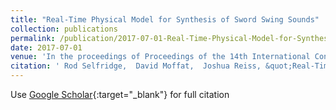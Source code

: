 ```yaml
---
title: "Real-Time Physical Model for Synthesis of Sword Swing Sounds"
collection: publications
permalink: /publication/2017-07-01-Real-Time-Physical-Model-for-Synthesis-of-Sword-Swing-Sounds
date: 2017-07-01
venue: 'In the proceedings of Proceedings of the 14th International Conference on Sound and Music Computing (SMC)'
citation: ' Rod Selfridge,  David Moffat,  Joshua Reiss, &quot;Real-Time Physical Model for Synthesis of Sword Swing Sounds.&quot; In the proceedings of Proceedings of the 14th International Conference on Sound and Music Computing (SMC), 2017.'
---
```

Use [Google Scholar](https://scholar.google.com/scholar?q=Real+Time+Physical+Model+for+Synthesis+of+Sword+Swing+Sounds){:target="_blank"} for full citation